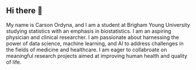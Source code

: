 ## Hi there 👋


My name is Carson Ordyna, and I am a student at Brigham Young University studying statistics with an emphasis in biostatistics. I am an 
aspiring physician and clinical researcher. I am passionate about harnessing the power of data science, machine learning, and AI to 
address challenges in the fields of medicine and healthcare. I am eager to collabroate on meaningful research projects aimed at
improving human health and quality of life.

